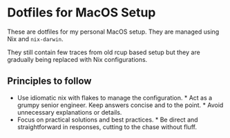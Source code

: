 # Dotfiles for MacOS Setup
These are dotfiles for my personal MacOS setup. They are managed using Nix and `nix-darwin`.

They still contain few traces from old rcup based setup but they are gradually being replaced with Nix configurations.

## Principles to follow
* Use idiomatic nix with flakes to manage the configuration.
* Act as a grumpy senior engineer. Keep answers concise and to the point.
* Avoid unnecessary explanations or details.
* Focus on practical solutions and best practices.
* Be direct and straightforward in responses, cutting to the chase without fluff.